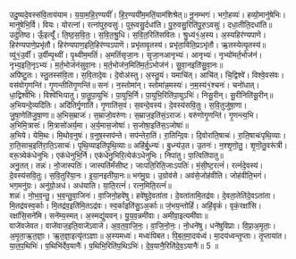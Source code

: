 

  
उदु॒ष्यदे॒वस्स॑वि॒ताय॑याम। य॒या॒म॒हि॒र॒ण्ययीं॑। हि॒र॒ण्ययी॑म॒मतिं॒याम॑शिश्रेत्॥ नू॒नम्भगः॑। भगो॒हव्यः॑। हव्यो॒मानु॑षेभिः। मानु॑षेभि॒र्वि। वियः। योरत्ना॑। रत्ना॑पुरु॒वसुः॑। पुरू॒वसु॒र्दधा॑ति। पु॒रु॒वसु॒रिति॑पु॒रु॒ऽवसुः॑। दधा॒तीति॒दधा॑ति॥  
उदु॑तिष्ठ। ऊँ॒इत्यूँ॑। ति॒ष्ठ॒स॒वि॒तः॒। स॒वि॒त॒श्रु॒धि। स॒वि॒त॒रिति॑सवितः। श्रु॒ध्य॑१॒॑अ॒स्य। अ॒स्यहिर॑ण्यपाणॆ। हिर॑ण्यपाणे॒प्रभृ॑तौ। हिर॑ण्यपाण॒इति॒हिर॑ण्यऽपाणॆ। प्रभृ॑तावृ॒तस्य॑। प्रभृ॑ता॒विति॒प्रऽभृ॑तौ। ऋ॒तस्येत्यृ॒तस्य॑॥ व्यु॑१॒॑उ॒र्वीं। उ॒र्वीम्पृ॒थ्वीं। पृ॒थ्वीम॒मतिं॑। अ॒मतिं॑सृजा॒नः। सृ॒जा॒नआनृभ्यः॑। आनृभ्यः॑। नृभ्यो॑मर्त॒भोज॑नं। नृभ्य॒इति॒नृऽभ्यः॑। म॒र्त॒भोज॑नंसुवा॒नः। म॒र्त॒भोज॑न॒मिति॑म॒र्त॒ऽभोज॑नं। सु॒वा॒नइति॑सु॒वा॒नः॥  
अपि॑ष्टु॒तः। स्तु॒तस्स॑वि॒ता। स॒वि॒तादे॒वः। दे॒वोअ॑स्तु। अ॒स्तु॒यं। यमाचि॑त्। आचि॑त्। चि॒द्विश्वे॑। विश्वे॒वस॑वः। वस॑वोगृ॒णन्ति॑। गृ॒णन्तीति॑गृ॒णन्ति॑॥ सनः॑। न॒स्तोमा॑न्। स्तोमा॑न्न॒मस्यः॑। न॒म॒स्य॑१॒॑श्चनः॑। चनो॑धात्। धा॒द्विश्वे॑भिः। विश्वे॑भिःपातु। पा॒तु॒पा॒युभिः॑। पा॒युभि॒र्नि। पा॒युभि॒रिति॑पा॒युऽभिः॑। निसू॒रीन्। सू॒रीनिति॑सू॒रीन्॥  
अ॒भियन्दे॒व्यदि॑तिः। अदि॑तिर्गृ॒णाति॑। गृ॒णाति॑स॒वं। स॒वन्दे॒वस्य॑। दे॒वस्य॑सवि॒तुः। स॒वि॒तुजु॑षा॒णा। जु॒षा॒णेति॑जु॒षा॒णा॥ अ॒भिस॒म्राजः॑। स॒म्राजो॒वरु॑णः। स॒म्राज॒इति॑सं॒ऽराजः॑। वरु॑णोगृ॒णन्ति॑। गृ॒णन्त्य॒भि। अ॒भिमि॒त्रासः॑। मि॒त्रासो॑अर्य॒मा। अ॒र्य॒मास॒जोषाः॑। स॒जोषा॒इति॑स॒ऽजोषाः॑॥  
अ॒भिये। येमि॒थः। मि॒थोव॒नुषः॑। व॒नुष॒स्सप॑न्ते। सप॑न्तेरा॒तिं। रा॒तिन्दि॒वः। दि॒वोरा॑ति॒षाचः॑। रा॒ति॒षाचः॑पृथि॒व्याः। रा॒ति॒साच॒इति॑रा॒ति॒ऽसाचः॑। पृ॒थि॒व्याइति॑पृ॒थि॒व्याः॥ अहि॑र्बु॒ध्न्यः॑। बु॒ध्न्य॑उ॒त। उ॒तनः॑। न॒श्शृ॒णो॒तु॒। शृ॒णॊ॒तु॒वरू॑त्री। वरू॒त्र्येक॑धेनुभिः। एक॑धेनुभि॒र्नि। एक॑धेनु॒भिरि॒त्येक॑ऽधेनुभिः। निपा॑तु। पा॒त्विति॑पातु॥  
अनु॒तत्। तन्नः॑। नो॒जास्पतिः॑। जास्पति॑र्मंसीष्ट। जाःपति॒रिति॒जाःऽपतिः॑। मं॒सी॒ष्ट॒रत्नं॑। रत्नं॑दे॒वस्य॑। दे॒वस्य॑सवि॒तुः। स॒वि॒तुरि॑या॒नः। इ॒या॒नइती॑या॒नः॥ भग॑मु॒ग्रः। उ॒ग्रोव॑से। अव॑से॒जोह॑वीति। जोह॑वीति॒भगं॑। भग॒मनु॑ग्रः। अनु॑ग्रो॒अध॑। अध॑याति। या॒ति॒रत्नं॑। रत्न॒मिति॒रत्नं॑॥  
शन्नः॑। नो॒भ॒व॒न्तु॒। भ॒व॒न्तु॒वा॒जिनः॑। वा॒जिनो॒हवे॑षु। हवे॑षुदे॒वता॑ता। दे॒वता॑तामि॒तद्र॑वः। दे॒वता॒तेति॑दे॒वऽता॑ता। मि॒तद्र॑वस्व॒र्काः। मि॒तद्र॑व॒इति॑मि॒तऽद्र॑वः। स्व॒र्काइति॑सु॒ऽअ॒र्काः॥ जं॒भय॒न्तोहिं॑। अहिं॒वृकं॑। वृकं॒रक्षां॑सि। रक्षां॑सि॒सने॑मि। सने॑म्य॒स्मत्। अ॒स्मद्यु॑यवन्। यु॒य॒व॒न्नमी॑वाः। अमी॑वा॒इत्यमी॑वाः॥  
वाजे॑वजेवत। वाजे॑वाज॒इति॒वाजे॑ऽवाजे। अ॒व॒त॒वा॒जि॒नः॒। वा॒जि॒नो॒नः॒। नो॒धने॑षु। धने॑षुविप्राः। वि॒प्रा॒अ॒मृ॒ताः॒। अ॒मृ॒ता॒ऋ॒त॒ज्ञाः॒। ऋ॒त॒ज्ञा॒इत्यृ॑तऽज्ञाः॥ अ॒स्यमध्वः॑। मध्वः॑पिबत। पि॒ब॒त॒मा॒दय॑ध्वं। मा॒दय॑ध्वन्तृ॒प्ताः। तृ॒प्ताया॑त। या॒त॒प॒थिभिः॑। प॒थिभि॑र्देव॒यानैः॑। प॒थिभि॒रिति॑प॒थिऽभिः॑। दे॒व॒यानै॒रिति॑दे॒व॒ऽयानैः॑॥ 5 ॥  
